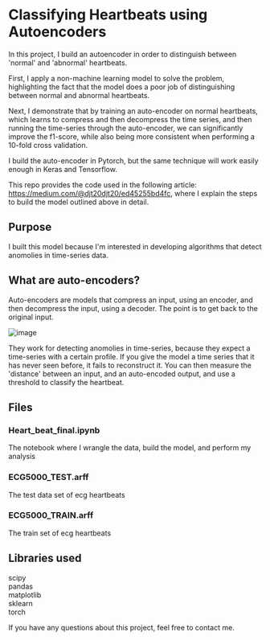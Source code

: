 # Classifying Heartbeats using Autoencoders

In this project, I build an autoencoder in order to distinguish between 'normal' and 'abnormal' heartbeats. 

First, I apply a non-machine learning model to solve the problem, highlighting the fact that the model does a poor job of distinguishing between normal and abnormal heartbeats.

Next, I demonstrate that by training an auto-encoder on normal heartbeats, which learns to compress and then decompress the time series, and then running the time-series through the auto-encoder, we can significantly improve the f1-score, while also being more consistent when performing a 10-fold cross validation.

I build the auto-encoder in Pytorch, but the same technique will work easily enough in Keras and Tensorflow. 

This repo provides the code used in the following article: https://medium.com/@djt20djt20/ed45255bd4fc, where I explain the steps to build the model outlined above in detail.

## Purpose
I built this model because I'm interested in developing algorithms that detect anomolies in time-series data.

## What are auto-encoders?
Auto-encoders are models that compress an input, using an encoder, and then decompress the input, using a decoder. The point is to get back to the original input.

![image](https://user-images.githubusercontent.com/89222838/137792130-5c02e70a-f165-4748-9e3b-d619086ece11.png)

They work for detecting anomolies in time-series, because they expect a time-series with a certain profile. If you give the model a time series that it has never seen before, it fails to reconstruct it. You can then measure the 'distance' between an input, and an auto-encoded output, and use a threshold to classify the heartbeat.  

## Files
### Heart_beat_final.ipynb
The notebook where I wrangle the data, build the model, and perform my analysis
### ECG5000_TEST.arff
The test data set of ecg heartbeats
### ECG5000_TRAIN.arff
The train set of ecg heartbeats

## Libraries used
scipy <br />
pandas <br />
matplotlib <br />
sklearn <br />
torch <br />

If you have any questions about this project, feel free to contact me.
